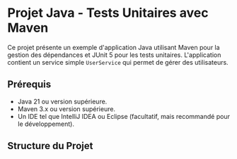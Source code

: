 # Projet Java - Tests Unitaires avec Maven

Ce projet présente un exemple d'application Java utilisant Maven pour la gestion des dépendances et JUnit 5 pour les tests unitaires. L'application contient un service simple `UserService` qui permet de gérer des utilisateurs.

## Prérequis

- Java 21 ou version supérieure.
- Maven 3.x ou version supérieure.
- Un IDE tel que IntelliJ IDEA ou Eclipse (facultatif, mais recommandé pour le développement).

## Structure du Projet

